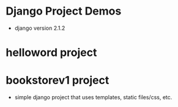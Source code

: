 # Django Project Demos
- django version 2.1.2

# helloword project


# bookstorev1 project
- simple django project that uses templates, static files/css, etc.

